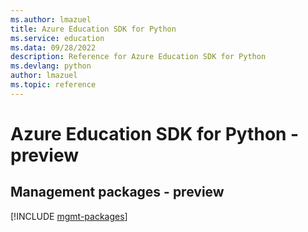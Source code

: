 ```yaml
---
ms.author: lmazuel
title: Azure Education SDK for Python
ms.service: education
ms.data: 09/28/2022
description: Reference for Azure Education SDK for Python
ms.devlang: python
author: lmazuel
ms.topic: reference
---
```

# Azure Education SDK for Python - preview

## Management packages - preview
[!INCLUDE [mgmt-packages](education-mgmt-index.md)]